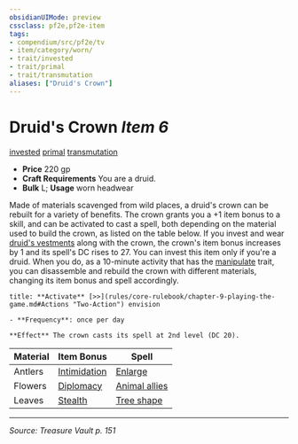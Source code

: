 ```yaml
---
obsidianUIMode: preview
cssclass: pf2e,pf2e-item
tags:
- compendium/src/pf2e/tv
- item/category/worn/
- trait/invested
- trait/primal
- trait/transmutation
aliases: ["Druid's Crown"]
---
```

# Druid's Crown *Item 6*  
[invested](invested.md "Invested Item Trait")  [primal](primal.md "Primal Tradition Trait")  [transmutation](transmutation.md "Transmutation School Trait")  

- **Price** 220 gp
- **Craft Requirements** You are a druid.
- **Bulk** L; **Usage** worn headwear

Made of materials scavenged from wild places, a druid's crown can be rebuilt for a variety of benefits. The crown grants you a +1 item bonus to a skill, and can be activated to cast a spell, both depending on the material used to build the crown, as listed on the table below. If you invest and wear [druid's vestments](druids-vestments.md) along with the crown, the crown's item bonus increases by 1 and its spell's DC rises to 27. You can invest this item only if you're a druid. When you do, as a 10-minute activity that has the [manipulate](manipulate.md "Manipulate General Trait") trait, you can disassemble and rebuild the crown with different materials, changing its item bonus and spell accordingly.

```ad-embed-ability
title: **Activate** [>>](rules/core-rulebook/chapter-9-playing-the-game.md#Actions "Two-Action") envision

- **Frequency**: once per day

**Effect** The crown casts its spell at 2nd level (DC 20).
```

| Material | Item Bonus | Spell |
|----------|------------|-------|
| Antlers | [Intimidation](skills.md#Intimidation) | [Enlarge](enlarge.md) |
| Flowers | [Diplomacy](skills.md#Diplomacy) | [Animal allies](animal-allies-som.md) |
| Leaves | [Stealth](skills.md#Stealth) | [Tree shape](tree-shape.md) |



---
*Source: Treasure Vault p. 151*